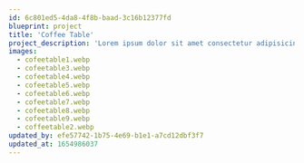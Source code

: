 ```yaml
---
id: 6c801ed5-4da8-4f8b-baad-3c16b12377fd
blueprint: project
title: 'Coffee Table'
project_description: 'Lorem ipsum dolor sit amet consectetur adipisicing elit. Obcaecati error fugiat maiores eum praesentium perspiciatis molestiae assumenda! Accusamus amet harum quae! At nihil deleniti similique, eaque, tempore nostrum molestiae repellat fugit error facilis quae, delectus placeat quam. Adipisci, minus.'
images:
  - cofeetable1.webp
  - cofeetable3.webp
  - cofeetable4.webp
  - cofeetable5.webp
  - cofeetable6.webp
  - cofeetable7.webp
  - cofeetable8.webp
  - cofeetable9.webp
  - coffeetable2.webp
updated_by: efe57742-1b75-4e69-b1e1-a7cd12dbf3f7
updated_at: 1654986037
---
```


